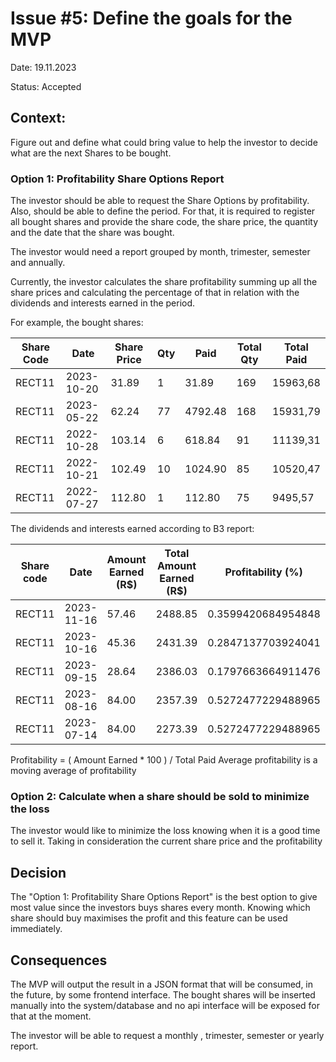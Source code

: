 # Issue #5: Define the goals for the MVP

Date: 19.11.2023

Status: Accepted

## Context:

Figure out and define what could bring value to help the investor to decide what are the next Shares to be bought.

### Option 1: Profitability Share Options Report

The investor should be able to request the Share Options by profitability. Also, should be able to define the
period. For that, it is required to register all bought shares and provide the share code, the share price, the quantity
and the date that the share was bought.

The investor would need a report grouped by month, trimester, semester and annually.

Currently, the investor calculates the share profitability summing up all the share prices and calculating the
percentage of that in relation with the dividends and interests earned in the period.

For example, the bought shares:

| Share Code | Date       | Share Price | Qty | Paid    | Total Qty | Total Paid | 
|------------|------------|-------------|-----|---------|-----------|------------|
| RECT11     | 2023-10-20 | 31.89       | 1   | 31.89   | 169       | 15963,68   |
| RECT11     | 2023-05-22 | 62.24       | 77  | 4792.48 | 168       | 15931,79   |
| RECT11     | 2022-10-28 | 103.14      | 6   | 618.84  | 91        | 11139,31   |
| RECT11     | 2022-10-21 | 102.49      | 10  | 1024.90 | 85        | 10520,47   |
| RECT11     | 2022-07-27 | 112.80      | 1   | 112.80  | 75        | 9495,57    |

The dividends and interests earned according to B3 report:

| Share code | Date       | Amount Earned (R$) | Total Amount Earned (R$) | Profitability (%)  | Average Profitability (%) |
|------------|------------|--------------------|--------------------------|--------------------|---------------------------|
| RECT11     | 2023-11-16 | 57.46              | 2488.85                  | 0.3599420684954848 | 0.322327919443944         |
| RECT11     | 2023-10-16 | 45.36              | 2431.39                  | 0.2847137703924041 | 0.232240068441776         |
| RECT11     | 2023-09-15 | 28.64              | 2386.03                  | 0.1797663664911476 | 0.353507044720022         |
| RECT11     | 2023-08-16 | 84.00              | 2357.39                  | 0.5272477229488965 | 0.527247722948897         |
| RECT11     | 2023-07-14 | 84.00              | 2273.39                  | 0.5272477229488965 | 0.527247722948897         |

Profitability = ( Amount Earned * 100 ) / Total Paid
Average profitability is a moving average of profitability

### Option 2: Calculate when a share should be sold to minimize the loss

The investor would like to minimize the loss knowing when it is a good time to sell it. Taking in consideration the
current share price and the profitability

## Decision

The "Option 1: Profitability Share Options Report" is the best option to give most value since the investors
buys shares every month. Knowing which share should buy maximises the profit and this feature can be used immediately.

## Consequences

The MVP will output the result in a JSON format that will be consumed, in the future, by some frontend interface. The
bought shares will be inserted manually into the system/database and no api interface will be exposed for that at the
moment.

The investor will be able to request a monthly , trimester, semester or yearly report.